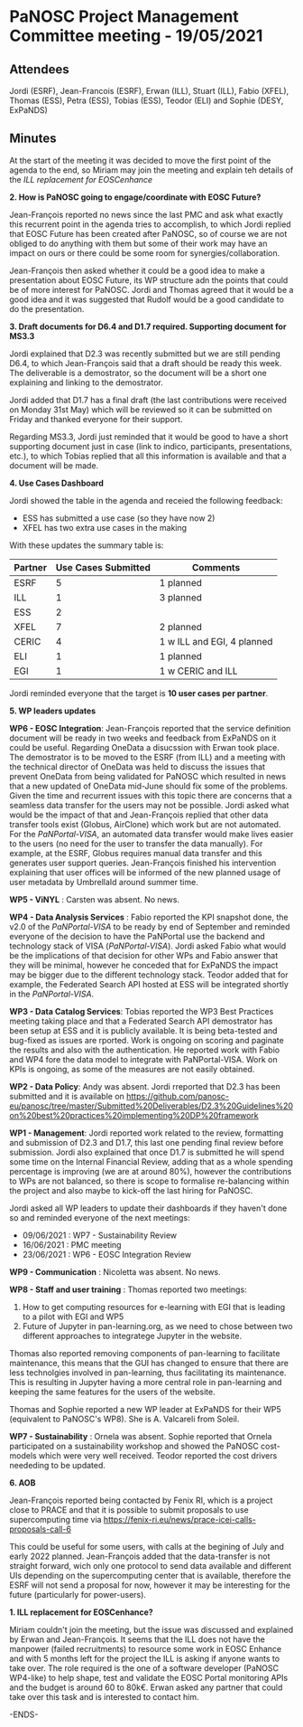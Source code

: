 PaNOSC Project Management Committee meeting - 19/05/2021 
========================================================


Attendees
-------
Jordi (ESRF),  Jean-Francois (ESRF), Erwan (ILL), Stuart (ILL), Fabio (XFEL), Thomas (ESS), Petra (ESS), Tobias (ESS), Teodor (ELI) and Sophie (DESY, ExPaNDS)


Minutes
-------	

At the start of the meeting it was decided to move the first point of the agenda to the end, so Miriam may join the meeting and explain teh details of the *ILL replacement for EOSCenhance*


**2. How is PaNOSC going to engage/coordinate with EOSC Future?**

Jean-François reported no news since the last PMC and ask what exactly this recurrent point in the agenda tries to accomplish, to which Jordi replied that EOSC Future has been created after PaNOSC, so of course we are not obliged to do anything with them but some of their work may have an impact on ours or there could be some room for synergies/collaboration. 

Jean-François then asked whether it could be a good idea to make a presentation about EOSC Future, its WP structure adn the points that could be of more interest for PaNOSC. Jordi and Thomas agreed that it would be a good idea and it was suggested that Rudolf would be a good candidate to do the presentation.

**3. Draft documents for D6.4 and D1.7 required. Supporting document for MS3.3**

Jordi explained that D2.3 was recently submitted but we are still pending D6.4, to which Jean-François said that a draft should be ready this week. The deliverable is a demostrator, so the document will be a short one explaining and linking to the demostrator.

Jordi added that D1.7 has a final draft (the last contributions were received on Monday 31st May) which will be reviewed so it can be submitted on Friday and thanked everyone for their support. 

Regarding MS3.3, Jordi just reminded that it would be good to have a short supporting document just in case (link to indico, participants, presentations, etc.), to which Tobias replied that all this information is available and that a document will be made.

**4. Use Cases Dashboard**

Jordi showed the table in the agenda and receied the following feedback:
* ESS has submitted a use case (so they have now 2)
* XFEL has two extra use cases in the making

With these updates the summary table is:

| Partner | Use Cases Submitted | Comments |
| ------- | ------------------- | -------- |
| ESRF  |  5  | 1 planned   |
| ILL   |  1  | 3 planned  | 1 w CERIC and EGI)
| ESS   |  2  |   |
| XFEL  |  7  | 2 planned |
| CERIC |  4  | 1 w ILL and EGI, 4 planned |
| ELI   |  1  | 1 planned  |
| EGI   |  1  | 1 w CERIC and ILL | 

Jordi reminded everyone that the target is **10 user cases per partner**. 

**5. WP leaders updates**

**WP6 - EOSC Integration**: Jean-François reported that the service definition document will be ready in two weeks and feedback from ExPaNDS on it could be useful. Regarding OneData a disucssion with Erwan took place. The demostrator is to be moved to the ESRF (from ILL) and a meeting with the technical director of OneData was held to discuss the issues that prevent OneData from being validated for PaNOSC which resulted in news that a new updated of OneData mid-June should fix some of the problems. Given the time and recurrent issues with this topic there are concerns that a seamless data transfer for the users may not be possible. Jordi asked what would be the impact of that and Jean-François replied that other data transfer tools exist (Globus, AirClone) which work but are not automated. For the *PaNPortal-VISA*, an automated data transfer would make lives easier to the users (no need for the user to transfer the data manually). For example, at the ESRF, Globus requires manual data transfer and this generates user support queries.
Jean-François finished his intervention explaining that user offices will be informed of the new planned usage of user metadata by UmbrellaId around summer time.

**WP5 - ViNYL** : Carsten was absent. No news.

**WP4 - Data Analysis Services** : Fabio reported the KPI snapshot done, the v2.0 of the *PaNPortal-VISA* to be ready by end of September and reminded everyone of the decision to have the PaNPortal use the backend and technology stack of VISA (*PaNPortal-VISA*).
Jordi asked Fabio what would be the implications of that decision for other WPs and Fabio answer that they will be minimal, however he conceded that for ExPaNDS the impact may be bigger due to the different technology stack. Teodor added that for example, the Federated Search API hosted at ESS will be integrated shortly in the *PaNPortal-VISA*.


**WP3 - Data Catalog Services**: Tobias reported the WP3 Best Practices meeting taking place and that a Federated Search API demostrator has been setup at ESS and it is publicly available. It is being beta-tested and bug-fixed as issues are rported. Work is ongoing on scoring and paginate the results and also with the authentication. He reported work with Fabio and WP4 fore the data model to integrate with PaNPortal-VISA. Work on KPIs is ongoing, as some of the measures are not easily obtained.

**WP2 - Data Policy**: Andy was absent. Jordi rreported that D2.3 has been submitted and it is available on https://github.com/panosc-eu/panosc/tree/master/Submitted%20Deliverables/D2.3%20Guidelines%20on%20best%20practices%20implementing%20DP%20framework

**WP1 - Management**: Jordi reported work related to the review, formatting and submission of D2.3 and D1.7, this last one pending final review before submission. Jordi also explained that once D1.7 is submitted he will spend some time on the Internal Financial Review, adding that as a whole spending percentage is improving (we are at around 80%), however the contributions to WPs are not balanced, so there is scope to formalise re-balancing within the project and also maybe to kick-off the last hiring for PaNOSC.

Jordi asked all WP leaders to update their dashboards if they haven't done so and reminded everyone of the next meetings:
* 09/06/2021 : WP7 - Sustainability Review
* 16/06/2021 : PMC meeting
* 23/06/2021 : WP6 - EOSC Integration Review

**WP9 - Communication** : Nicoletta was absent. No news.

**WP8 - Staff and user training** : Thomas reported two meetings:
1. How to get computing resources for e-learning with EGI that is leading to a pilot with EGI and WP5
2. Future of Jupyter in pan-learning.org, as we need to chose between two different approaches to integratege Jupyter in the website.

Thomas also reported removing components of pan-learning to facilitate maintenance, this means that the GUI has changed to ensure that there are less technolgies involved in pan-learning, thus facilitating its maintenance. This is resulting in Jupyter having a more central role in pan-learning and keeping the same features for the users of the website.

Thomas and Sophie reported a new WP leader at ExPaNDS for their WP5 (equivalent to PaNOSC's WP8). She is A. Valcareli from Soleil.

**WP7 - Sustainability** : Ornela was absent. Sophie reported that Ornela participated on a sustainability workshop and showed the PaNOSC cost-models which were very well received. Teodor reported the cost drivers neededing to be updated.

**6. AOB**

Jean-François reported being contacted by Fenix RI, which is a project close to PRACE and that it is possible to submit proposals to use supercomputing time via https://fenix-ri.eu/news/prace-icei-calls-proposals-call-6

This could be useful for some users, with calls at the begining of July and early 2022 planned. Jean-François added that the data-transfer is not straight forward, wich only one protocol to send data available and different UIs depending on the supercomputing center that is available, therefore the ESRF will not send a proposal for now, however it may be interesting for the future (particularly for power-users).

**1. ILL replacement for EOSCenhance?**

Miriam couldn't join the meeting, but the issue was discussed and explained by Erwan and Jean-François. It seems that the ILL does not have the manpower (failed recruitments) to resource some work in EOSC Enhance and with 5 months left for the project the ILL is asking if anyone wants to take over. The role required is the one of a software developer (PaNOSC WP4-like) to help shape, test and validate the EOSC Portal monitoring APIs and the budget is around 60 to 80k€. Erwan asked any partner that could take over this task and is interested to contact him.

-ENDS-
